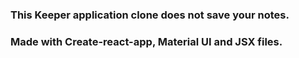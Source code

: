 ### This Keeper application clone does not save your notes.
### Made with Create-react-app, Material UI and JSX files.
